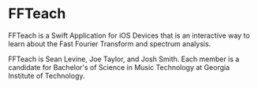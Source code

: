 # FFTeach
FFTeach is a Swift Application for iOS Devices that is an interactive way to learn about the Fast Fourier Transform and spectrum analysis.

FFTeach is Sean Levine, Joe Taylor, and Josh Smith. Each member is a candidate for Bachelor's of Science in Music Technology at Georgia Institute of Technology.
